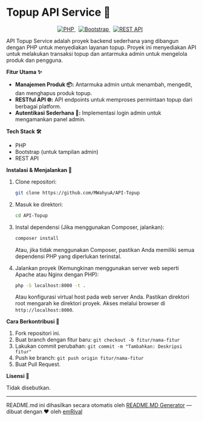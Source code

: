 # Topup API Service 📱

<p align="center">
  <a href="#" style="margin-right: 8px;">
    <img src="https://img.shields.io/badge/PHP-777BB4?style=for-the-badge&logo=php&logoColor=white" alt="PHP">
  </a>
  <a href="#" style="margin-right: 8px;">
    <img src="https://img.shields.io/badge/Bootstrap-563D7C?style=for-the-badge&logo=bootstrap&logoColor=white" alt="Bootstrap">
  </a>
  <a href="#" style="margin-right: 8px;">
    <img src="https://img.shields.io/badge/REST%20API-007bff?style=for-the-badge&logo=rest-api&logoColor=white" alt="REST API">
  </a>
</p>

API Topup Service adalah proyek backend sederhana yang dibangun dengan PHP untuk menyediakan layanan topup. Proyek ini menyediakan API untuk melakukan transaksi topup dan antarmuka admin untuk mengelola produk dan pengguna.

**Fitur Utama ✨**

*   **Manajemen Produk 📦:** Antarmuka admin untuk menambah, mengedit, dan menghapus produk topup.
*   **RESTful API 🌐:** API endpoints untuk memproses permintaan topup dari berbagai platform.
*   **Autentikasi Sederhana 🔑:** Implementasi login admin untuk mengamankan panel admin.

**Tech Stack 🛠️**

*   PHP
*   Bootstrap (untuk tampilan admin)
*   REST API

**Instalasi & Menjalankan 🚀**

1.  Clone repositori:

    ```bash
    git clone https://github.com/MWahyuA/API-Topup
    ```

2.  Masuk ke direktori:

    ```bash
    cd API-Topup
    ```

3.  Instal dependensi (Jika menggunakan Composer, jalankan):

    ```bash
    composer install
    ```

    Atau, jika tidak menggunakan Composer, pastikan Anda memiliki semua dependensi PHP yang diperlukan terinstal.

4.  Jalankan proyek (Kemungkinan menggunakan server web seperti Apache atau Nginx dengan PHP):

    ```bash
    php -S localhost:8000 -t .
    ```

    Atau konfigurasi virtual host pada web server Anda.  Pastikan direktori root mengarah ke direktori proyek.  Akses melalui browser di `http://localhost:8000`.

**Cara Berkontribusi 🤝**

1.  Fork repositori ini.
2.  Buat branch dengan fitur baru: `git checkout -b fitur/nama-fitur`
3.  Lakukan commit perubahan: `git commit -m "Tambahkan: Deskripsi fitur"`
4.  Push ke branch: `git push origin fitur/nama-fitur`
5.  Buat Pull Request.

**Lisensi 📄**

Tidak disebutkan.


---
README.md ini dihasilkan secara otomatis oleh [README.MD Generator](https://github.com/emRival) — dibuat dengan ❤️ oleh [emRival](https://github.com/emRival)
